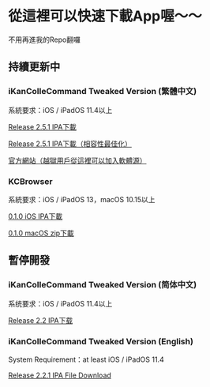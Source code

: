 # 從這裡可以快速下載App喔～～
不用再進我的Repo翻囉
## 持續更新中
### iKanColleCommand Tweaked Version (繁體中文)
系統要求：iOS / iPadOS 11.4以上

[Release 2.5.1 IPA下載](https://github.com/ming900518/KC2CHT/releases/download/Release2.5.1/1.0.TW.CHT-Release2.5.1.ipa)

[Release 2.5.1 IPA下載（相容性最佳化）](https://github.com/ming900518/KC2CHT/releases/download/Release2.5.1/1.0.TW.CHT-Release2.5.1-bigger.ipa)

[官方網站（越獄用戶從這裡可以加入軟體源）](https://kc2tweaked.github.io/)

### KCBrowser
系統要求：iOS / iPadOS 13，macOS 10.15以上

[0.1.0 iOS IPA下載](https://github.com/ming900518/KCBrowser/releases/download/0.1.0/iOS.ipa)

[0.1.0 macOS zip下載](https://github.com/ming900518/KCBrowser/releases/download/0.1.0/macOS.zip)
## 暫停開發
### iKanColleCommand Tweaked Version (简体中文)
系统要求：iOS / iPadOS 11.4以上

[Release 2.2 IPA下载](https://github.com/ming900518/iKanColleCommand/releases/download/Release2.2/1.0.CN.CHS-Release2.2.ipa)

### iKanColleCommand Tweaked Version (English)
System Requirement：at least iOS / iPadOS 11.4

[Release 2.2.1 IPA File Download](https://github.com/ming900518/KC2ENG/releases/download/Release2.2.1/1.0.ENG-Release2.2.1.ipa)
